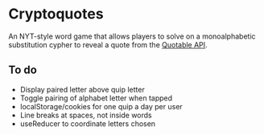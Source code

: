 # Cryptoquotes
An NYT-style word game that allows players to solve on a monoalphabetic substitution cypher to reveal a quote from the <a href="https://github.com/lukePeavey/quotable#quotable">Quotable API</a>.

## To do
- Display paired letter above quip letter
- Toggle pairing of alphabet letter when tapped
- localStorage/cookies for one quip a day per user
- Line breaks at spaces, not inside words
- useReducer to coordinate letters chosen
